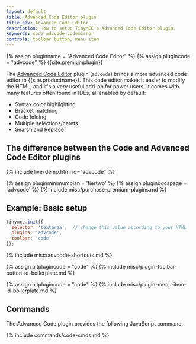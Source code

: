 ```yaml
---
layout: default
title: Advanced Code Editor plugin
title_nav: Advanced Code Editor
description: How to setup TinyMCE's Advanced Code Editor plugin.
keywords: code advcode codemirror
controls: toolbar button, menu item
---
```


{% assign pluginname = "Advanced Code Editor" %}
{% assign plugincode = "advcode" %}
{{site.premiumplugin}}

The [Advanced Code Editor]({{site.baseurl}}/plugins/premium/advcode/) plugin (`advcode`) brings a more advanced code editor to {{site.productname}}. This code editor makes it easier to modify the HTML, and it's a very useful add-on for power users. It comes with many features often found in IDEs, all enabled by default:

* Syntax color highlighting
* Bracket matching
* Code folding
* Multiple selections/carets
* Search and Replace

## The difference between the Code and Advanced Code Editor plugins

{% include live-demo.html id="advcode" %}

{% assign pluginminimumplan = 'tiertwo' %}
{% assign plugindocspage = 'advcode' %}
{% include misc/purchase-premium-plugins.md %}

## Example: Basic setup

```js
tinymce.init({
  selector: 'textarea',  // change this value according to your HTML
  plugins: 'advcode',
  toolbar: 'code'
});
```

{% include misc/advcode-shortcuts.md %}

{% assign altplugincode = "code" %}
{% include misc/plugin-toolbar-button-id-boilerplate.md %}

{% assign altplugincode = "code" %}
{% include misc/plugin-menu-item-id-boilerplate.md %}

## Commands

The Advanced Code plugin provides the following JavaScript command.

{% include commands/code-cmds.md %}

